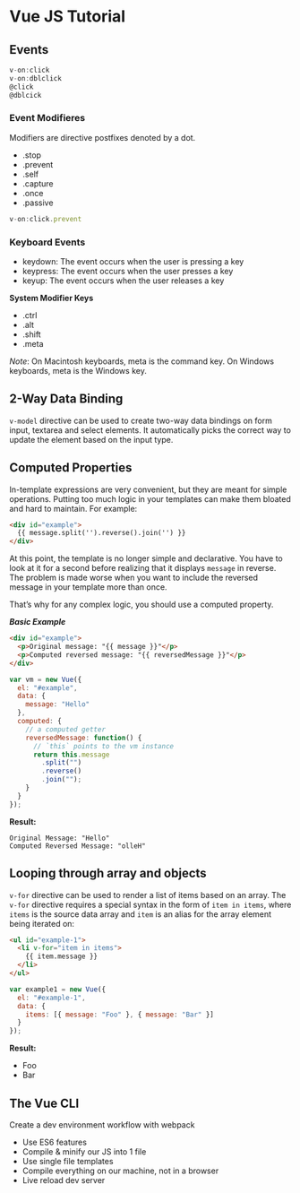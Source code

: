 # Vue JS Tutorial

## Events

```javascript
v-on:click
v-on:dblclick
@click
@dblcick
```

### Event Modifieres

Modifiers are directive postfixes denoted by a dot.

- .stop
- .prevent
- .self
- .capture
- .once
- .passive

```Javascript
v-on:click.prevent
```

### Keyboard Events

- keydown: The event occurs when the user is pressing a key
- keypress: The event occurs when the user presses a key
- keyup: The event occurs when the user releases a key

**System Modifier Keys**

- .ctrl
- .alt
- .shift
- .meta

_Note_: On Macintosh keyboards, meta is the command key. On Windows keyboards, meta is the Windows key.

## 2-Way Data Binding

`v-model` directive can be used to create two-way data bindings on form input, textarea and select elements. It automatically picks the correct way to update the element based on the input type.

## Computed Properties

In-template expressions are very convenient, but they are meant for simple operations. Putting too much logic in your templates can make them bloated and hard to maintain. For example:

```html
<div id="example">
  {{ message.split('').reverse().join('') }}
</div>
```

At this point, the template is no longer simple and declarative. You have to look at it for a second before realizing that it displays `message` in reverse. The problem is made worse when you want to include the reversed message in your template more than once.

That’s why for any complex logic, you should use a computed property.

**_Basic Example_**

```html
<div id="example">
  <p>Original message: "{{ message }}"</p>
  <p>Computed reversed message: "{{ reversedMessage }}"</p>
</div>
```

```javascript
var vm = new Vue({
  el: "#example",
  data: {
    message: "Hello"
  },
  computed: {
    // a computed getter
    reversedMessage: function() {
      // `this` points to the vm instance
      return this.message
        .split("")
        .reverse()
        .join("");
    }
  }
});
```

**Result:**

```
Original Message: "Hello"
Computed Reversed Message: "olleH"
```

## Looping through array and objects

`v-for` directive can be used to render a list of items based on an array. The `v-for` directive requires a special syntax in the form of `item in items`, where `items` is the source data array and `item` is an alias for the array element being iterated on:

```html
<ul id="example-1">
  <li v-for="item in items">
    {{ item.message }}
  </li>
</ul>
```

```javascript
var example1 = new Vue({
  el: "#example-1",
  data: {
    items: [{ message: "Foo" }, { message: "Bar" }]
  }
});
```

**Result:**

- Foo
- Bar

## The Vue CLI

Create a dev environment workflow with webpack

- Use ES6 features
- Compile & minify our JS into 1 file
- Use single file templates
- Compile everything on our machine, not in a browser
- Live reload dev server
